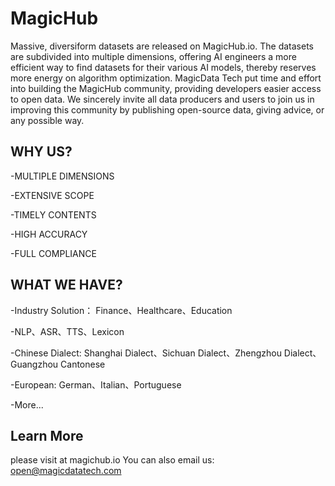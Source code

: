# MagicHub
Massive, diversiform datasets are released on MagicHub.io. The datasets are subdivided into multiple dimensions, offering AI engineers a more efficient way to find datasets for their various AI models, thereby reserves more energy on algorithm optimization.
MagicData Tech put time and effort into building the MagicHub community, providing developers easier access to open data. We sincerely invite all data producers and users to join us in improving this community by publishing open-source data, giving advice, or any possible way.


## WHY US?

-MULTIPLE DIMENSIONS

-EXTENSIVE SCOPE

-TIMELY CONTENTS

-HIGH ACCURACY

-FULL COMPLIANCE


## WHAT WE HAVE?

-Industry Solution： Finance、Healthcare、Education

-NLP、ASR、TTS、Lexicon

-Chinese Dialect: Shanghai Dialect、Sichuan Dialect、Zhengzhou Dialect、Guangzhou Cantonese

-European: German、Italian、Portuguese

-More...



## Learn More
please visit at   magichub.io
You can also email us: open@magicdatatech.com

